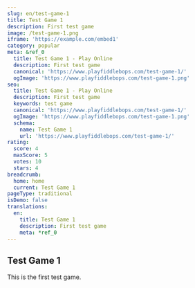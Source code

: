 ```yaml
---
slug: en/test-game-1
title: Test Game 1
description: First test game
image: /test-game-1.png
iframe: 'https://example.com/embed1'
category: popular
meta: &ref_0
  title: Test Game 1 - Play Online
  description: First test game
  canonical: 'https://www.playfiddlebops.com/test-game-1/'
  ogImage: 'https://www.playfiddlebops.com/test-game-1.png'
seo:
  title: Test Game 1 - Play Online
  description: First test game
  keywords: test game
  canonical: 'https://www.playfiddlebops.com/test-game-1/'
  ogImage: 'https://www.playfiddlebops.com/test-game-1.png'
  schema:
    name: Test Game 1
    url: 'https://www.playfiddlebops.com/test-game-1/'
rating:
  score: 4
  maxScore: 5
  votes: 10
  stars: 4
breadcrumb:
  home: home
  current: Test Game 1
pageType: traditional
isDemo: false
translations:
  en:
    title: Test Game 1
    description: First test game
    meta: *ref_0
---
```


## Test Game 1

This is the first test game.
